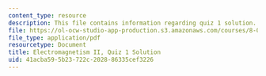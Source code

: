 ```yaml
---
content_type: resource
description: This file contains information regarding quiz 1 solution.
file: https://ol-ocw-studio-app-production.s3.amazonaws.com/courses/8-07-electromagnetism-ii-fall-2012/41acba595b23722c202886335cef3226_MIT8_07F12_quizsol1.pdf
file_type: application/pdf
resourcetype: Document
title: Electromagnetism II, Quiz 1 Solution
uid: 41acba59-5b23-722c-2028-86335cef3226
---
```

